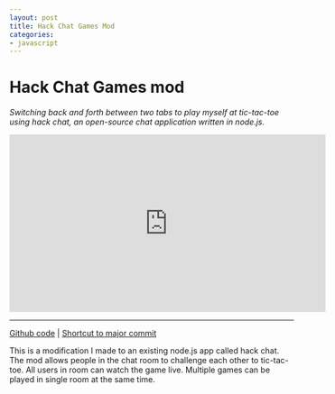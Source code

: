```yaml
---
layout: post
title: Hack Chat Games Mod
categories:
- javascript
---
```


# Hack Chat Games mod

_Switching back and forth between two tabs to play myself at tic-tac-toe using hack chat, an open-source chat application written in node.js._

<iframe width="560" height="315" src="https://www.youtube.com/embed/NwusOLDp60s" frameborder="0" allowfullscreen></iframe>

---

[Github code](https://github.com/kirkins/hack.chat.games) | [Shortcut to major commit](https://github.com/kirkins/hack.chat.games/commit/b688e27a0a52cd7a9348dae85fbd0d879e11d219)

This is a modification I made to an existing node.js app called hack chat. The mod allows people in the chat room to
challenge each other to tic-tac-toe. All users in room can watch the game live. Multiple games can be played in single
room at the same time.
